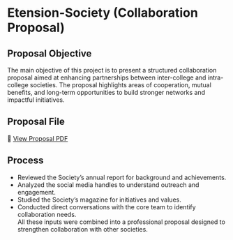 # Etension-Society (Collaboration Proposal)
## Proposal Objective 
The main objective of this project is to present a structured collaboration proposal aimed at enhancing partnerships between inter-college and intra-college societies. The proposal highlights areas of cooperation, mutual benefits, and long-term opportunities to build stronger networks and impactful initiatives.
## Proposal File 
📄 [View Proposal PDF](./EXTENSION%20(COLLABORATION%20PROPOSAL)_compressed.pdf)
## Process
- Reviewed the Society’s annual report for background and achievements.
- Analyzed the social media handles to understand outreach and engagement.
- Studied the Society’s magazine for initiatives and values.
- Conducted direct conversations with the core team to identify collaboration needs.  
 All these inputs were combined into a professional proposal designed to strengthen collaboration with other societies. 
